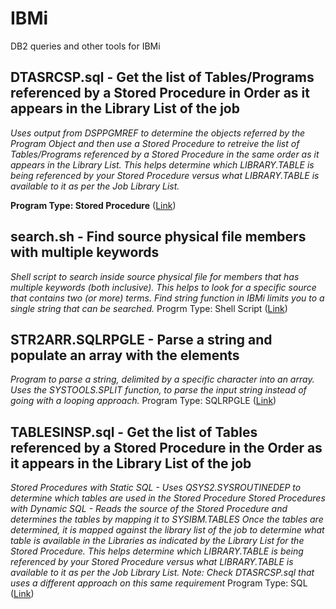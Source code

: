 # IBMi
DB2 queries and other tools for IBMi

## DTASRCSP.sql - Get the list of Tables/Programs referenced by a Stored Procedure in Order as it appears in the Library List of the job
*Uses output from DSPPGMREF to determine the objects referred by the Program Object and then use a Stored Procedure to retreive the list of Tables/Programs referenced by a Stored Procedure in the same order as it appears in the Library List. This helps determine which LIBRARY.TABLE is being referenced by your Stored Procedure versus what LIBRARY.TABLE is available to it as per the Job Library List.*

**Program Type: Stored Procedure**
([Link](https://gist.github.com/AbrahamReuben/e5854a184ec3704f0f9a52479e5f8ed0))

## search.sh - Find source physical file members with multiple keywords
*Shell script to search inside source physical file for members that has multiple keywords (both inclusive). This helps to look for a specific source that contains two (or more) terms. Find string function in IBMi limits you to a single string that can be searched.*
Progrm Type: Shell Script
([Link](https://gist.github.com/AbrahamReuben/287c3b9603f89a35bfb473f95f8592d7))

## STR2ARR.SQLRPGLE - Parse a string and populate an array with the elements
*Program to parse a string, delimited by a specific character into an array. Uses the SYSTOOLS.SPLIT function, to parse the input string instead of going with a looping approach.*
Program Type: SQLRPGLE
([Link](https://gist.github.com/AbrahamReuben/d4bdad7bf631c7fb45e3608bb4259fe5))

## TABLESINSP.sql - Get the list of Tables referenced by a Stored Procedure in the Order as it appears in the Library List of the job
*Stored Procedures with Static SQL - Uses QSYS2.SYSROUTINEDEP to determine which tables are used in the Stored Procedure
Stored Procedures with Dynamic SQL - Reads the source of the Stored Procedure and determines the tables by mapping it to SYSIBM.TABLES
Once the tables are determined, it is mapped against the library list of the job to determine what table is available in the Libraries as indicated by the Library List for the Stored Procedure. This helps determine which LIBRARY.TABLE is being referenced by your Stored Procedure versus what LIBRARY.TABLE is available to it as per the Job Library List.
Note: Check DTASRCSP.sql that uses a different approach on this same requirement*
Program Type: SQL
([Link](https://gist.github.com/AbrahamReuben/5b625300b203f1ebbf3d88b1679a2c43))
